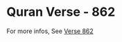 # Quran Verse - 862 

For more infos, See [Verse 862](https://www.quranbookk.com/quran/search?q=862)